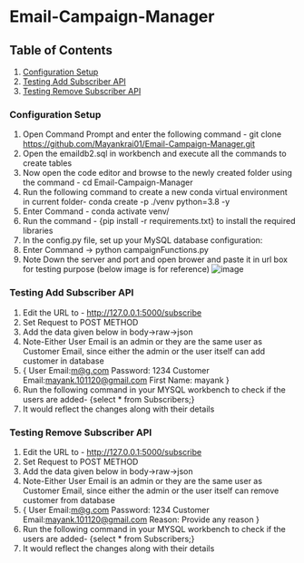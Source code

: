 # Email-Campaign-Manager

## Table of Contents
1. [Configuration Setup](#configuration-setup)
2. [Testing Add Subscriber API](#testing-add-subscriber-api)
3. [Testing Remove Subscriber API](#testing-remove-subscriber-api)


### Configuration Setup
1) Open Command Prompt and  enter the following command - git clone https://github.com/Mayankrai01/Email-Campaign-Manager.git
2) Open the emaildb2.sql in workbench and execute all the commands to create tables
3) Now open the code editor and browse to the newly created folder using the command - cd Email-Campaign-Manager
4) Run the following command to create a new conda virtual environment in current folder- conda create -p ./venv python=3.8 -y
5) Enter Command - conda activate venv/
6) Run the command - {pip install -r requirements.txt} to install the required libraries
7) In the config.py file, set up your MySQL database configuration:
8) Enter Command -> python campaignFunctions.py
9) Note Down the server and port and open brower and paste it in url box for testing purpose (below image is for reference)
![image](https://github.com/Mayankrai01/Email-Campaign-Manager/assets/103130321/bb456abf-23b6-4885-8f47-17e8278f3995)



### Testing Add Subscriber API
1) Edit the URL to - http://127.0.0.1:5000/subscribe
2) Set Request to POST METHOD
3) Add the data given below in body->raw->json
4) Note-Either User Email is an admin or they are the same user as Customer Email, since either the admin or the user itself can add customer in database
5) {
    User Email:m@g.com
    Password: 1234
    Customer Email:mayank.101120@gmail.com
    First Name: mayank
  }
6) Run the following command in your MYSQL workbench to check if the users are added- {select * from Subscribers;}
7) It would reflect the changes along with their details

### Testing Remove Subscriber API
1) Edit the URL to - http://127.0.0.1:5000/subscribe
2) Set Request to POST METHOD
3) Add the data given below in body->raw->json
4) Note-Either User Email is an admin or they are the same user as Customer Email, since either the admin or the user itself can remove customer from database
5) {
    User Email:m@g.com
    Password: 1234
    Customer Email:mayank.101120@gmail.com
    Reason: Provide any reason
  }
6) Run the following command in your MYSQL workbench to check if the users are added- {select * from Subscribers;}
7) It would reflect the changes along with their details
